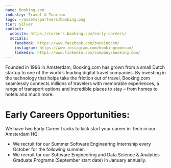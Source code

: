 ```yaml
---
name: Booking.com
industry: Travel & Tourism
logo: ~/assets/partners/booking.png
tier: Silver
contact:
  website: https://careers.booking.com/early-careers/
  socials:
    facebook: https://www.facebook.com/bookingcom/
    instagram: https://www.instagram.com/bookingcomteam/
    linkedin: https://www.linkedin.com/company/booking.com/
---
```


Founded in 1996 in Amsterdam, Booking.com has grown from a small Dutch startup to one of the world’s leading digital travel companies. By investing in the technology that helps take the friction out of travel, Booking.com seamlessly connects millions of travelers with memorable experiences, a range of transport options and incredible places to stay – from homes to hotels and much more.

# Early Careers Opportunities:
We have two Early Career tracks to kick start your career in Tech in our Amsterdam HQ:
- We recruit for our Summer Software Engineering Internship every October for the following summer.
- We recruit for our Software Engineering and Data Science & Analytics Graduate Programs (September start date) in January annually.
